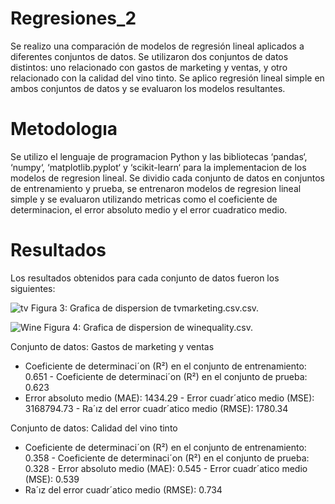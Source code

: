 # Regresiones_2
Se realizo una comparación de modelos de regresión lineal aplicados a diferentes conjuntos de datos. Se utilizaron dos conjuntos de datos distintos: uno relacionado con gastos de marketing y ventas, y otro relacionado con la calidad del vino tinto. Se aplico regresión lineal simple en ambos conjuntos de datos y se evaluaron los modelos resultantes.

# Metodologıa
Se utilizo el lenguaje de programacion Python y las bibliotecas ‘pandas‘, ‘numpy‘, ‘matplotlib.pyplot‘ y ‘scikit-learn‘ para la implementacion de los modelos de regresion lineal. Se dividio cada conjunto de datos en conjuntos de entrenamiento y prueba, se entrenaron modelos de regresion lineal simple y se evaluaron utilizando metricas como el coeficiente de determinacion, el error absoluto medio y el error cuadratico medio.

# Resultados
Los resultados obtenidos para cada conjunto de datos fueron los siguientes:

![tv](https://github.com/LuisRosado/Regresiones_2/assets/140114139/5609e25f-790d-4f6a-8353-67100300ae51)
Figura 3: Grafica de dispersion de tvmarketing.csv.csv.

![Wine](https://github.com/LuisRosado/Regresiones_2/assets/140114139/47f41bff-873a-4ea4-af5e-f1344096557a)
Figura 4: Grafica de dispersion de winequality.csv.

Conjunto de datos: Gastos de marketing y ventas
- Coeficiente de determinaci´on (R²) en el conjunto de entrenamiento:
0.651 - Coeficiente de determinaci´on (R²) en el conjunto de prueba: 0.623
- Error absoluto medio (MAE): 1434.29 - Error cuadr´atico medio (MSE):
3168794.73 - Ra´ız del error cuadr´atico medio (RMSE): 1780.34
  
Conjunto de datos: Calidad del vino tinto
- Coeficiente de determinaci´on (R²) en el conjunto de entrenamiento:
0.358 - Coeficiente de determinaci´on (R²) en el conjunto de prueba: 0.328 -
Error absoluto medio (MAE): 0.545 - Error cuadr´atico medio (MSE): 0.539
- Ra´ız del error cuadr´atico medio (RMSE): 0.734
